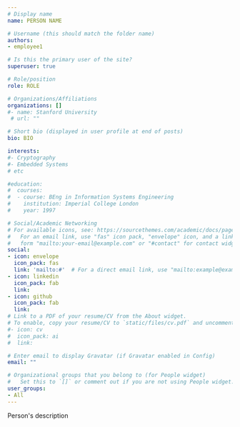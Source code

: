 ```yaml
---
# Display name
name: PERSON NAME

# Username (this should match the folder name)
authors:
- employee1

# Is this the primary user of the site?
superuser: true

# Role/position
role: ROLE

# Organizations/Affiliations
organizations: []
#- name: Stanford University
 # url: ""

# Short bio (displayed in user profile at end of posts)
bio: BIO

interests:
#- Cryptography
#- Embedded Systems
# etc

#education:
#  courses:
#  - course: BEng in Information Systems Engineering
#    institution: Imperial College London
#    year: 1997

# Social/Academic Networking
# For available icons, see: https://sourcethemes.com/academic/docs/page-builder/#icons
#   For an email link, use "fas" icon pack, "envelope" icon, and a link in the
#   form "mailto:your-email@example.com" or "#contact" for contact widget.
social:
- icon: envelope
  icon_pack: fas
  link: 'mailto:#'  # For a direct email link, use "mailto:example@example.com".
- icon: linkedin
  icon_pack: fab
  link: 
- icon: github
  icon_pack: fab
  link: 
# Link to a PDF of your resume/CV from the About widget.
# To enable, copy your resume/CV to `static/files/cv.pdf` and uncomment the lines below.
#- icon: cv
#  icon_pack: ai
#  link: 

# Enter email to display Gravatar (if Gravatar enabled in Config)
email: ""

# Organizational groups that you belong to (for People widget)
#   Set this to `[]` or comment out if you are not using People widget.
user_groups:
- All
---
```


Person's description